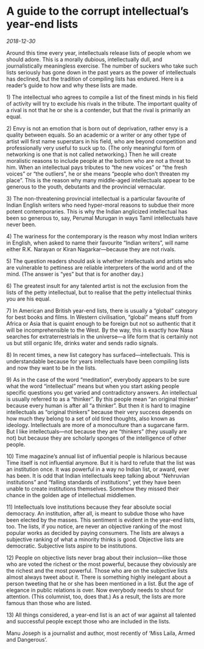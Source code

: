 # A guide to the corrupt intellectual&#8217;s year-end lists

*2018-12-30*

Around this time every year, intellectuals release lists of people whom
we should adore. This is a morally dubious, intellectually dull, and
journalistically meaningless exercise. The number of suckers who take
such lists seriously has gone down in the past years as the power of
intellectuals has declined, but the tradition of compiling lists has
endured. Here is a reader’s guide to how and why these lists are made.

1\) The intellectual who agrees to compile a list of the finest minds in
his field of activity will try to exclude his rivals in the tribute. The
important quality of a rival is not that he or she is a contender, but
that the rival is primarily an equal.

2\) Envy is not an emotion that is born out of deprivation, rather envy
is a quality between equals. So an academic or a writer or any other
type of artist will first name superstars in his field, who are beyond
competition and professionally very useful to suck up to. (The only
meaningful form of networking is one that is not called networking.)
Then he will create moralistic reasons to include people at the bottom
who are not a threat to him. When an intellectual pays tributes to “the
new voices” or “the fresh voices” or “the outliers”, he or she means
“people who don’t threaten my place”. This is the reason why many
middle-aged intellectuals appear to be generous to the youth, debutants
and the provincial vernacular.

3\) The non-threatening provincial intellectual is a particular
favourite of Indian English writers who need hyper-moral reasons to
subdue their more potent contemporaries. This is why the Indian
anglicized intellectual has been so generous to, say, Perumal Murugan in
ways Tamil intellectuals have never been.

4\) The wariness for the contemporary is the reason why most Indian
writers in English, when asked to name their favourite “Indian writers”,
will name either R.K. Narayan or Kiran Nagarkar—because they are not
rivals.

5\) The question readers should ask is whether intellectuals and artists
who are vulnerable to pettiness are reliable interpreters of the world
and of the mind. (The answer is “yes” but that is for another day.)

6\) The greatest insult for any talented artist is not the exclusion
from the lists of the petty intellectual, but to realise that the petty
intellectual thinks you are his equal.

7\) In American and British year-end lists, there is usually a “global”
category for best books and films. In Western civilisation, “global”
means stuff from Africa or Asia that is quaint enough to be foreign but
not so authentic that it will be incomprehensible to the West. By the
way, this is exactly how Nasa searches for extraterrestrials in the
universe—a life form that is certainly not us but still organic life,
drinks water and sends radio signals.

8\) In recent times, a new list category has surfaced—intellectuals.
This is understandable because for years intellectuals have been
compiling lists and now they want to be in the lists.

9\) As in the case of the word “meditation”, everybody appears to be
sure what the word “intellectual” means but when you start asking people
specific questions you get varied and contradictory answers. An
intellectual is usually referred to as a “thinker”. By this people mean
“an original thinker” because every human is after all “a thinker”. But
then it is hard to imagine intellectuals as “original thinkers” because
their very success depends on how much they belong to a set of old tired
thoughts, also known as ideology. Intellectuals are more of a
monoculture than a sugarcane farm. But I like intellectuals—not because
they are “thinkers” (they usually are not) but because they are
scholarly sponges of the intelligence of other people.

10\) Time magazine’s annual list of influential people is hilarious
because Time itself is not influential anymore. But it is hard to refute
that the list was an institution once. It was powerful in a way no
Indian list, or award, ever has been. It is odd that Indian
intellectuals keep talking about “Nehruvian  
institutions” and “falling standards of institutions”, yet they have
been unable to create institutions themselves. Somehow they missed their
chance in the golden age of intellectual middlemen.

11\) Intellectuals love institutions because they fear absolute social
democracy. An institution, after all, is meant to subdue those who have
been elected by the masses. This sentiment is evident in the year-end
lists, too. The lists, if you notice, are never an objective ranking of
the most popular works as decided by paying consumers. The lists are
always a subjective ranking of what a minority thinks is good. Objective
lists are democratic. Subjective lists aspire to be institutions.

12\) People on objective lists never brag about their inclusion—like
those who are voted the richest or the most powerful, because they
obviously are the richest and the most powerful. Those who are on the
subjective lists almost always tweet about it. There is something highly
inelegant about a person tweeting that he or she has been mentioned in a
list. But the age of elegance in public relations is over. Now everybody
needs to shout for attention. (This columnist, too, does that.) As a
result, the lists are more famous than those who are listed.

13\) All things considered, a year-end list is an act of war against all
talented and successful people except those who are included in the
lists.

Manu Joseph is a journalist and author, most recently of ‘Miss Laila,
Armed and Dangerous’.
